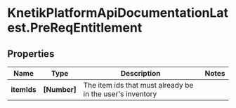# KnetikPlatformApiDocumentationLatest.PreReqEntitlement

## Properties
Name | Type | Description | Notes
------------ | ------------- | ------------- | -------------
**itemIds** | **[Number]** | The item ids that must already be in the user&#39;s inventory | 


